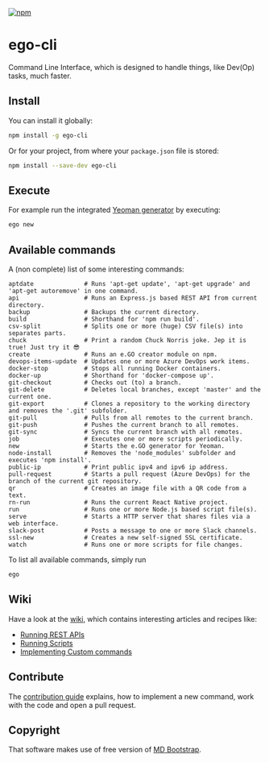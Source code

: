 [![npm](https://img.shields.io/npm/v/ego-cli.svg)](https://www.npmjs.com/package/ego-cli)

# ego-cli

Command Line Interface, which is designed to handle things, like Dev(Op) tasks, much faster.

## Install

You can install it globally:

```bash
npm install -g ego-cli
```

Or for your project, from where your `package.json` file is stored:

```bash
npm install --save-dev ego-cli
```

## Execute

For example run the integrated [Yeoman generator](https://github.com/egodigital/generator-ego) by executing:

```bash
ego new
```

## Available commands

A (non complete) list of some interesting commands:

```
aptdate              # Runs 'apt-get update', 'apt-get upgrade' and 'apt-get autoremove' in one command.
api                  # Runs an Express.js based REST API from current directory.
backup               # Backups the current directory.
build                # Shorthand for 'npm run build'.
csv-split            # Splits one or more (huge) CSV file(s) into separates parts.
chuck                # Print a random Chuck Norris joke. Jep it is true! Just try it 😎
create               # Runs an e.GO creator module on npm.
devops-items-update  # Updates one or more Azure DevOps work items.
docker-stop          # Stops all running Docker containers.
docker-up            # Shorthand for 'docker-compose up'.
git-checkout         # Checks out (to) a branch.
git-delete           # Deletes local branches, except 'master' and the current one.
git-export           # Clones a repository to the working directory and removes the '.git' subfolder.
git-pull             # Pulls from all remotes to the current branch.
git-push             # Pushes the current branch to all remotes.
git-sync             # Syncs the current branch with all remotes.
job                  # Executes one or more scripts periodically.
new                  # Starts the e.GO generator for Yeoman.
node-install         # Removes the 'node_modules' subfolder and executes 'npm install'.
public-ip            # Print public ipv4 and ipv6 ip address.
pull-request         # Starts a pull request (Azure DevOps) for the branch of the current git repository.
qr                   # Creates an image file with a QR code from a text.
rn-run               # Runs the current React Native project.
run                  # Runs one or more Node.js based script file(s).
serve                # Starts a HTTP server that shares files via a web interface.
slack-post           # Posts a message to one or more Slack channels.
ssl-new              # Creates a new self-signed SSL certificate.
watch                # Runs one or more scripts for file changes.
```

To list all available commands, simply run

```bash
ego
```

## Wiki

Have a look at the [wiki](https://github.com/egodigital/ego-cli/wiki), which contains interesting articles and recipes like:

* [Running REST APIs](https://github.com/egodigital/ego-cli/wiki/APIs)
* [Running Scripts](https://github.com/egodigital/ego-cli/wiki/Scripts)
* [Implementing Custom commands](https://github.com/egodigital/ego-cli/wiki/Custom%20commands)

## Contribute

The [contribution guide](./CONTRIBUTION.md) explains, how to implement a new command, work with the code and open a pull request.

## Copyright

That software makes use of free version of [MD Bootstrap](https://mdbootstrap.com/).
